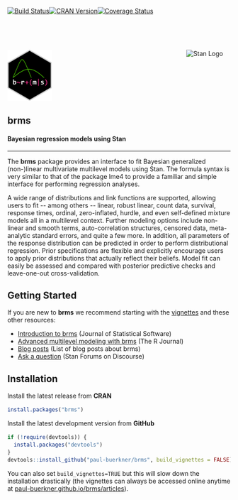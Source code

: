 [![Build Status](https://travis-ci.org/paul-buerkner/brms.svg?branch=master)](https://travis-ci.org/paul-buerkner/brms)[![CRAN Version](http://www.r-pkg.org/badges/version/brms)](https://cran.r-project.org/package=brms)[![Coverage Status](https://codecov.io/github/paul-buerkner/brms/coverage.svg?branch=master)](https://codecov.io/github/paul-buerkner/brms?branch=master)


<br><br><br>

<div style="text-align:left; padding:-40px;">
<a href="http://mc-stan.org">
<img src="https://raw.githubusercontent.com/stan-dev/logos/master/logo_tm.png" align="right" width=100 alt="Stan Logo"/>
<img src="https://raw.githubusercontent.com/paul-buerkner/brms/master/man/figures/brms.png" width = 100 alt="brms Logo"/>
</a><h2><strong>brms</strong></h2>
<h4>Bayesian regression models using Stan</h4>
</div>

****

The **brms** package provides an interface to fit Bayesian generalized
(non-)linear multivariate multilevel models using Stan. The formula syntax is
very similar to that of the package lme4 to provide a familiar and simple
interface for performing regression analyses.

A wide range of distributions and link functions are supported, allowing users
to fit -- among others -- linear, robust linear, count data, survival, response
times, ordinal, zero-inflated, hurdle, and even self-defined mixture models all
in a multilevel context. Further modeling options include non-linear and smooth
terms, auto-correlation structures, censored data, meta-analytic standard
errors, and quite a few more. In addition, all parameters of the response
distribution can be predicted in order to perform distributional regression.
Prior specifications are flexible and explicitly encourage users to apply prior
distributions that actually reflect their beliefs. Model fit can easily be
assessed and compared with posterior predictive checks and leave-one-out
cross-validation.

## Getting Started

If you are new to **brms** we recommend starting with the [vignettes](https://paul-buerkner.github.io/brms/articles/) and these 
other resources:

* [Introduction to brms](https://www.jstatsoft.org/article/view/v080i01) 
(Journal of Statistical Software)
* [Advanced multilevel modeling with brms](https://journal.r-project.org/archive/2018/RJ-2018-017/index.html) 
(The R Journal)
* [Blog posts](https://paul-buerkner.github.io/blog/brms-blogposts/) 
(List of blog posts about brms)
* [Ask a question](http://discourse.mc-stan.org/) (Stan Forums on Discourse)


## Installation


Install the latest release from **CRAN**

```r
install.packages("brms")
```

Install the latest development version from **GitHub**

```r
if (!require(devtools)) {
  install.packages("devtools")
}
devtools::install_github("paul-buerkner/brms", build_vignettes = FALSE)
```

You can also set `build_vignettes=TRUE` but this will slow down the installation
drastically (the vignettes can always be accessed online anytime at
[paul-buerkner.github.io/brms/articles](https://paul-buerkner.github.io/brms/articles/)).


